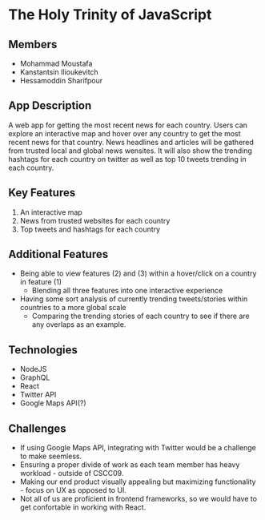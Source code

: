 # The Holy Trinity of JavaScript

## Members
* Mohammad Moustafa
* Kanstantsin Ilioukevitch
* Hessamoddin Sharifpour

## App Description

A web app for getting the most recent news for each country. Users can explore an interactive map and hover over any country to get the most recent news for that country. News headlines and articles will be gathered from trusted local and global news wensites. It will also show the trending hashtags for each country on twitter as well as top 10 tweets trending in each country.

## Key Features
1. An interactive map
2. News from trusted websites for each country
3. Top tweets and hashtags for each country

## Additional Features
- Being able to view features (2) and (3) within a hover/click on a country in feature (1)
  - Blending all three features into one interactive experience
- Having some sort analysis of currently trending tweets/stories within countries to a more global scale
    - Comparing the trending stories of each country to see if there are any overlaps as an example.

## Technologies
- NodeJS
- GraphQL
- React
- Twitter API
- Google Maps API(?)

## Challenges
- If using Google Maps API, integrating with Twitter would be a challenge to make seemless.
- Ensuring a proper divide of work as each team member has heavy workload - outside of CSCC09.
- Making our end product visually appealing but maximizing functionality - focus on UX as opposed to UI.
- Not all of us are proficient in frontend frameworks, so we would have to get confortable in working with React.


